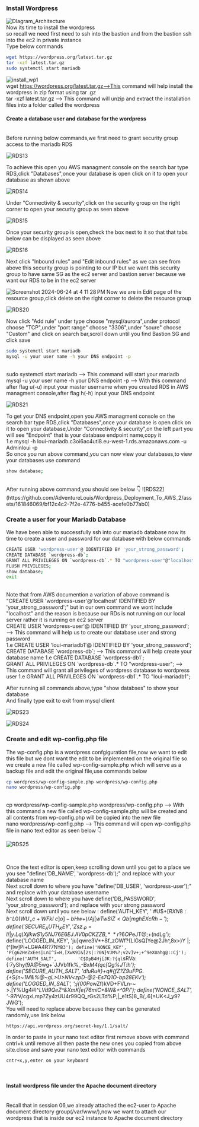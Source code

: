 ### Install Wordpress

![DIagram_Architecture](https://github.com/AdventureLouis/Wordpress_Deployment_To_AWS_2/assets/161846069/cc8f3287-bb38-48dc-ab58-fca8dcb7c660)
<br>
Now its time to install the wordpress
<br>
so recall we need first need to ssh into the bastion and from the bastion ssh into the ec2 in private instance
<br>
Type below commands

```bash
wget https://wordpress.org/latest.tar.gz
tar -xzf latest.tar.gz
sudo systemctl start mariadb
```
![install_wp1](https://github.com/AdventureLouis/Wordpress_Deployment_To_AWS_2/assets/161846069/56d62e5e-5d14-40d5-9a33-b029b4344f94)
<br>
wget https://wordpress.org/latest.tar.gz-->This command will help install the wordpress in zip format using tar .gz
<br>
tar -xzf latest.tar.gz --> This command will unzip and extract the installation files into a folder called  the wordpress 
<br>

#### Create a database user and database for the wordpress
<br>
Before running below commands,we first need to grant security group access to the mariadb RDS
<br>

![RDS13](https://github.com/AdventureLouis/Wordpress_Deployment_To_AWS_2/assets/161846069/3e386efd-b4cf-4e5a-957c-db6fa806ddc4)

To achieve this open you AWS managment console on the search bar type RDS,click "Databases",once your database is open click on it to open your database as shown above
<br>

![RDS14](https://github.com/AdventureLouis/Wordpress_Deployment_To_AWS_2/assets/161846069/9c660ee8-ca4c-4804-996e-32afa36c807b)

Under "Connectivity & security",click on the security group on the right corner to open your security group as seen above
<br>

![RDS15](https://github.com/AdventureLouis/Wordpress_Deployment_To_AWS_2/assets/161846069/62ae4608-ed95-408c-a6b3-2341378b56a7)

Once your security group is open,check the box next to it so that that tabs below can be displayed as seen above
<br>

![RDS16](https://github.com/AdventureLouis/Wordpress_Deployment_To_AWS_2/assets/161846069/ffefc559-e9aa-4cbc-85c8-c4915ee9c328)

Next click "Inbound rules" and "Edit inbound rules" as we can see from above this security group is pointing to our IP but we want this security group to have same SG as the ec2 server and  bastion server because  we want our RDS to be in the ec2 server
<br>

![Screenshot 2024-06-24 at 4 11 28 PM](https://github.com/AdventureLouis/Wordpress_Deployment_To_AWS_2/assets/161846069/baf935c9-1443-446e-a22b-362a22013ff7)
Now we are in Edit page of the resource group,click delete on the right corner to delete the resource group
<br>

![RDS20](https://github.com/AdventureLouis/Wordpress_Deployment_To_AWS_2/assets/161846069/6e6fbbe9-9b6a-4627-98de-f1df95f8bf04)


Now click "Add rule" under type choose "mysql/aurora",under protocol choose "TCP",under "port range" choose "3306",under "soure" choose "Custom" and click on search bar,scroll down until you find Bastion SG and click save
<br>

```bash
sudo systemctl start mariadb
mysql -u your user name -h your DNS endpoint -p
```
<br>
sudo systemctl start mariadb --> This command will start your mariadb
<br>
mysql -u your user name -h your DNS endpoint -p --> With this command after flag u(-u) input your master username when you created RDS in  AWS managment console,after flag h(-h) input your DNS endpoint 
<br>

![RDS21](https://github.com/AdventureLouis/Wordpress_Deployment_To_AWS_2/assets/161846069/7d0edb85-a475-471f-9265-f0cf5b88b164)

To get your DNS endpoint,open you AWS managment console on the search bar type RDS,click "Databases",once your database is open click on it to open your database,Under "Connectivity & security",on the left part you will see "Endpoint" that is your database endpoint name,copy it
<br>
1.e mysql -h loui-mariadb.c3oi6ac4utl8.eu-west-1.rds.amazonaws.com -u Adminloui -p
<br>
So once  you run above command,you can now view your databases,to view your databases use command
<br>
```bash
show database;
```
<br>
After running above command,you should see below 👇 
![RDS22](https://github.com/AdventureLouis/Wordpress_Deployment_To_AWS_2/assets/161846069/bf12c4c2-7f2e-4776-b455-acefe0b77ab0)

### Create a user for your Mariadb Database
We have been able to successfully ssh into our mariadb database now its time to create a user and password for our database with below commands
```bash
CREATE USER 'wordpress-user'@ IDENTIFIED BY 'your_strong_password';
CREATE DATABASE `wordpress-db`;
GRANT ALL PRIVILEGES ON `wordpress-db`.* TO "wordpress-user"@"localhost";
FLUSH PRIVILEGES;
show database;
exit
```
<br>
Note that from AWS documention a variation of above command is "CREATE USER 'wordpress-user'@'localhost' IDENTIFIED BY 'your_strong_password';" but in our own command we wont include "localhost" and the reason is because our RDs is not running on our local server rather it is running on ec2 server
<br>
CREATE USER 'wordpress-user'@ IDENTIFIED BY 'your_strong_password'; --> This command will help us to create our database user and strong password
<br>
1.e CREATE USER 'loui-mariadb1'@ IDENTIFIED BY 'your_strong_password';
<br>
CREATE DATABASE `wordpress-db`; --> This command will help create your database name 1.e CREATE DATABASE `wordpress-db1`;
<br>
GRANT ALL PRIVILEGES ON `wordpress-db`.* TO "wordpress-user"; --> This command will grant all privileges of wordpress database to wordpress user 1.e GRANT ALL PRIVILEGES ON `wordpress-db1`.* TO "loui-mariadb1";
<br>

After running all commands above,type "show databses" to show your database
<br>
And finally type exit to exit from mysql client
<br>

![RDS23](https://github.com/AdventureLouis/Wordpress_Deployment_To_AWS_2/assets/161846069/afbfd189-13d3-42e1-ab8e-7d1739b18c2e)

![RDS24](https://github.com/AdventureLouis/Wordpress_Deployment_To_AWS_2/assets/161846069/2a946779-2623-4d00-9d02-55678cc45308)
<br>

 ### Create and edit wp-config.php file
The wp-config.php is a wordpress confgiguration file,now we want to edit this file but we dont want the edit to be implemented on the original file so we create a new file called wp-config-sample.php which will serve as a backup file and edit the original file,use commands below
<br>
```bash
cp wordpress/wp-config-sample.php wordpress/wp-config.php
nano wordpress/wp-config.php
```
<br>
cp wordpress/wp-config-sample.php wordpress/wp-config.php --> With this command a new file called wp-config-sample.php will be created and all contents from wp-config.php will be copied into the new file
<br>
nano wordpress/wp-config.php --> This command will open  wp-config.php file in nano text editor as seen below 👇 

![RDS25](https://github.com/AdventureLouis/Wordpress_Deployment_To_AWS_2/assets/161846069/06b81e19-3aa6-4fc0-b823-73300429a4f9)

<br>

Once the text editor is open,keep scrolling down until you get to a place we you see "define('DB_NAME', 'wordpress-db');" and replace with your database name
<br>
Next scroll down to where you have "define('DB_USER', 'wordpress-user');" and replace with your database username
<br>
Next scroll down to where you have define('DB_PASSWORD', 'your_strong_password'); and replace with your strong password
<br> 
Next scroll down until you see below :
define('AUTH_KEY',         ' #U$$+[RXN8:b^-L 0(WU_+ c+WFkI~c]o]-bHw+)/Aj[wTwSiZ<Qb[mghEXcRh-');
define('SECURE_AUTH_KEY',  'Zsz._P=l/|y.Lq)XjlkwS1y5NJ76E6EJ.AV0pCKZZB,*~*r ?6OP$eJT@;+(ndLg');
define('LOGGED_IN_KEY',    'ju}qwre3V*+8f_zOWf?{LlGsQ]Ye@2Jh^,8x>)Y |;(^[Iw]Pi+LG#A4R?7N`YB3');
define('NONCE_KEY',        'P(g62HeZxEes|LnI^i=H,[XwK9I&[2s|:?0N}VJM%?;v2v]v+;+^9eXUahg@::Cj');
define('AUTH_SALT',        'C$DpB4Hj[JK:?{ql`sRVa:{:7yShy(9A@5wg+`JJVb1fk%_-Bx*M4(qc[Qg%JT!h');
define('SECURE_AUTH_SALT', 'd!uRu#}+q#{f$Z?Z9uFPG.${+S{n~1M&%@~gL>U>NV<zpD-@2-Es7Q1O-bp28EKv');
define('LOGGED_IN_SALT',   ';j{00P*owZf)kVD+FVLn-~ >.|Y%Ug4#I^*LVd9QeZ^&XmK|e(76miC+&W&+^0P/');
define('NONCE_SALT',       '-97r*V/cgxLmp?Zy4zUU4r99QQ_rGs2LTd%P;|_e1tS)8_B/,.6[=UK<J_y9?JWG');
<br>
You will need to replace above because they can be generated randomly,use link below
<br>
```bash
https://api.wordpress.org/secret-key/1.1/salt/
```
In order to paste in your nano text editor first remove above with command cntrl+k until remove all then paste the new ones you copied from above site.close and save your nano text editor with commands

```bash
cntr+x,y,enter on your keyboard
```
<br>

#### Install wordpress file under the Apache document directory
<br>
Recall that in session 06,we already attached the ec2-user to Apache document directory group(/var/www/),now we want to attach our wordpress that is inside our ec2 instance to Apache document directory


